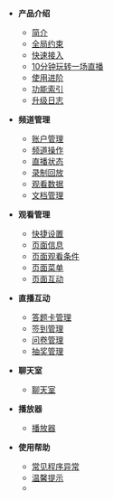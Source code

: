 * **产品介绍**

  * [简介](/)
  * [全局约束](/limit)
  * [快速接入](/quick_start)
  * [10分钟玩转一场直播](/playLive)
  * [使用进阶](/advanceLive)
  * [功能索引](/function_index)
  * [升级日志](/versionNoteSDK)
* **频道管理**

  * [账户管理](account)
  * [频道操作](channelOperate)
  * [直播状态](channelState)
  * [录制回放](channelPlayback)
  * [观看数据](channelViewdata)
  * [文档管理](channelDoc)
* **观看管理**
  
  * [快捷设置](webSetting)
  * [页面信息](webInfo)
  * [页面观看条件](webAuth)
  * [页面菜单](webMenu)
  * [页面互动](webInteract)
* **直播互动**
    
  * [答题卡管理](answerRecordService)
  * [签到管理](checkinService)
  * [问卷管理](questionnaireService)
  * [抽奖管理](lotteryService)
* **聊天室**

  * [聊天室](chatRoomService)
* **播放器**

  * [播放器](playerService)
* **使用帮助**

  * [常见程序异常](/exceptionDoc)
  * [温馨提示](/tips)
  * []()

